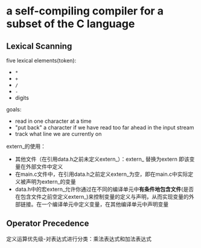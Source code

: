 # a self-compiling compiler for a subset of the C language

## Lexical Scanning

five lexical elements(token):

- `*`
- `+`
- `/`
- `-`
- digits

goals:

- read in one character at a time
- "put back" a character if we have read too far ahead in the input stream
- track what line we are currently on

extern_的使用：

- 其他文件（在引用data.h之前未定义extern_）：extern_ 替换为extern 即该变量在外部文件中定义
- 在main.c文件中，在引用data.h之前定义extern_为空，即在main.c中实际定义被声明为extern_的变量
- data.h中的宏extern_允许你通过在不同的编译单元中**有条件地包含文件**(是否在包含文件之前空定义extern_)来控制变量的定义与声明，从而实现变量的外部链接。在一个编译单元中定义变量，在其他编译单元中声明变量

## Operator Precedence

定义运算优先级-对表达式进行分类：乘法表达式和加法表达式
